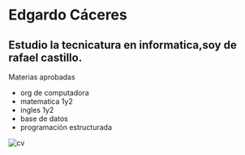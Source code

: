 #  Edgardo Cáceres

## Estudio la tecnicatura en informatica,soy de rafael castillo.
Materias aprobadas
* org de  computadora
* matematica 1y2
* ingles 1y2
* base de datos
*  programación estructurada

![cv](./cv.jpg)
